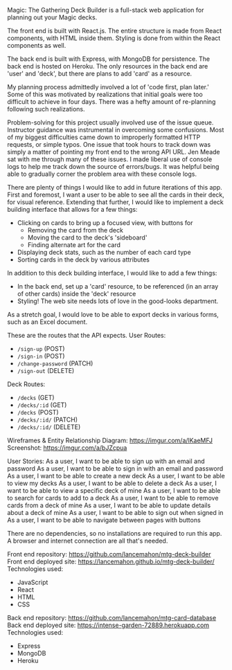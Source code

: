 Magic: The Gathering Deck Builder is a full-stack web application for planning out your Magic decks.

The front end is built with React.js. The entire structure is made from React components, with HTML inside them. Styling is done from within the React components as well.

The back end is built with Express, with MongoDB for persistence. The back end is hosted on Heroku. The only resources in the back end are 'user' and 'deck', but there are plans to add 'card' as a resource.

My planning process admittedly involved a lot of 'code first, plan later.' Some of this was motivated by realizations that initial goals were too difficult to achieve in four days. There was a hefty amount of re-planning following such realizations.

Problem-solving for this project usually involved use of the issue queue. Instructor guidance was instrumental in overcoming some confusions. Most of my biggest difficulties came down to improperly formatted HTTP requests, or simple typos. One issue that took hours to track down was simply a matter of pointing my front end to the wrong API URL. Jen Meade sat with me through many of these issues.
I made liberal use of console logs to help me track down the source of errors/bugs. It was helpful being able to gradually corner the problem area with these console logs.

There are plenty of things I would like to add in future iterations of this app.
First and foremost, I want a user to be able to see all the cards in their deck, for visual reference. Extending that further, I would like to implement a deck building interface that allows for a few things:
  - Clicking on cards to bring up a focused view, with buttons for
    - Removing the card from the deck
    - Moving the card to the deck's 'sideboard'
    - Finding alternate art for the card
  - Displaying deck stats, such as the number of each card type
  - Sorting cards in the deck by various attributes

In addition to this deck building interface, I would like to add a few things:
  - In the back end, set up a 'card' resource, to be referenced (in an array of other cards) inside the 'deck' resource
  - Styling! The web site needs lots of love in the good-looks department.

As a stretch goal, I would love to be able to export decks in various forms, such as an Excel document.

These are the routes that the API expects.
User Routes:
  - ```/sign-up``` (POST)
  - ```/sign-in``` (POST)
  - ```/change-password``` (PATCH)
  - ```/sign-out``` (DELETE)

Deck Routes:
  - ```/decks``` (GET)
  - ```/decks/:id``` (GET)
  - ```/decks``` (POST)
  - ```/decks/:id/``` (PATCH)
  - ```/decks/:id/``` (DELETE)

Wireframes & Entity Relationship Diagram: https://imgur.com/a/lKaeMFJ
Screenshot: https://imgur.com/a/bJZcpua

User Stories:
As a user, I want to be able to sign up with an email and password
As a user, I want to be able to sign in with an email and password
As a user, I want to be able to create a new deck
As a user, I want to be able to view my decks
As a user, I want to be able to delete a deck
As a user, I want to be able to view a specific deck of mine
As a user, I want to be able to search for cards to add to a deck
As a user, I want to be able to remove cards from a deck of mine
As a user, I want to be able to update details about a deck of mine
As a user, I want to be able to sign out when signed in
As a user, I want to be able to navigate between pages with buttons

There are no dependencies, so no installations are required to run this app. A browser and internet connection are all that's needed.

Front end repository: https://github.com/lancemahon/mtg-deck-builder
Front end deployed site: https://lancemahon.github.io/mtg-deck-builder/
Technologies used:
  - JavaScript
  - React
  - HTML
  - CSS

Back end repository: https://github.com/lancemahon/mtg-card-database
Back end deployed site: https://intense-garden-72889.herokuapp.com
Technologies used:
  - Express
  - MongoDB
  - Heroku
